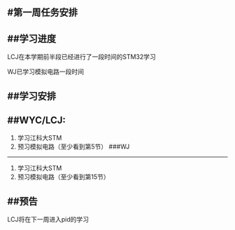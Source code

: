 #第一周任务安排
---
##学习进度
---
LCJ在本学期前半段已经进行了一段时间的STM32学习


WJ已学习模拟电路一段时间


##学习安排
---
##WYC/LCJ:
---
1. 学习江科大STM
2. 预习模拟电路（至少看到第5节）
###WJ
---
1. 学习江科大STM
2. 预习模拟电路（至少看到第15节）


##预告
---
LCJ将在下一周进入pid的学习

